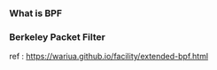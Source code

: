 ### What is BPF

### Berkeley Packet Filter











ref : https://wariua.github.io/facility/extended-bpf.html